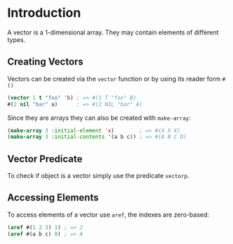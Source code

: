 # Introduction

A vector is a 1-dimensional array.
They may contain elements of different types.

## Creating Vectors

Vectors can be created via the `vector` function or by using its reader form `#()`

```lisp
(vector 1 t "foo" 'b) ; => #(1 T "foo" B)
#(2 nil "bar" a)      ; => #(2 NIL "bar" A)
```

Since they are arrays they can also be created with `make-array`:

```lisp
(make-array 3 :initial-element 'x)        ; => #(X X X)
(make-array 3 :initial-contents '(a b c)) ; => #(A B C D)
```

## Vector Predicate

To check if object is a vector simply use the predicate `vectorp`.

## Accessing Elements

To access elements of a vector use `aref`, the indexes are zero-based:

```lisp
(aref #(1 2 3) 1) ; => 2
(aref #(a b c) 0) ; => A
```


